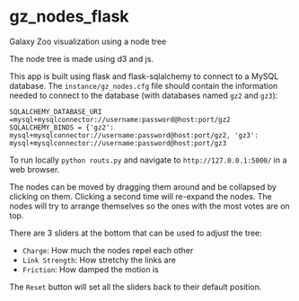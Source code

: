 gz_nodes_flask
============

Galaxy Zoo visualization using a node tree

The node tree is made using d3 and js.

This app is built using flask and flask-sqlalchemy to connect to a
MySQL database. The `instance/gz_nodes.cfg` file should contain the
information needed to connect to the database (with databases named `gz2` and `gz3`):

`SQLALCHEMY_DATABASE_URI =mysql+mysqlconnector://username:password@host:port/gz2`
`SQLALCHEMY_BINDS = {'gz2': mysql+mysqlconnector://username:password@host:port/gz2, 'gz3': mysql+mysqlconnector://username:password@host:port/gz3`

To run locally `python routs.py` and navigate to `http://127.0.0.1:5000/` in a web browser.

The nodes can be moved by dragging them around and be collapsed by
clicking on them. Clicking a second time will re-expand the nodes.
The nodes will try to arrange themselves so the ones with the most votes
are on top.

There are 3 sliders at the bottom that can be used to adjust the tree:
+ `Charge`: How much the nodes repel each other
+ `Link Strength`: How stretchy the links are
+ `Friction`: How damped the motion is

The `Reset` button will set all the sliders back to their default position.
